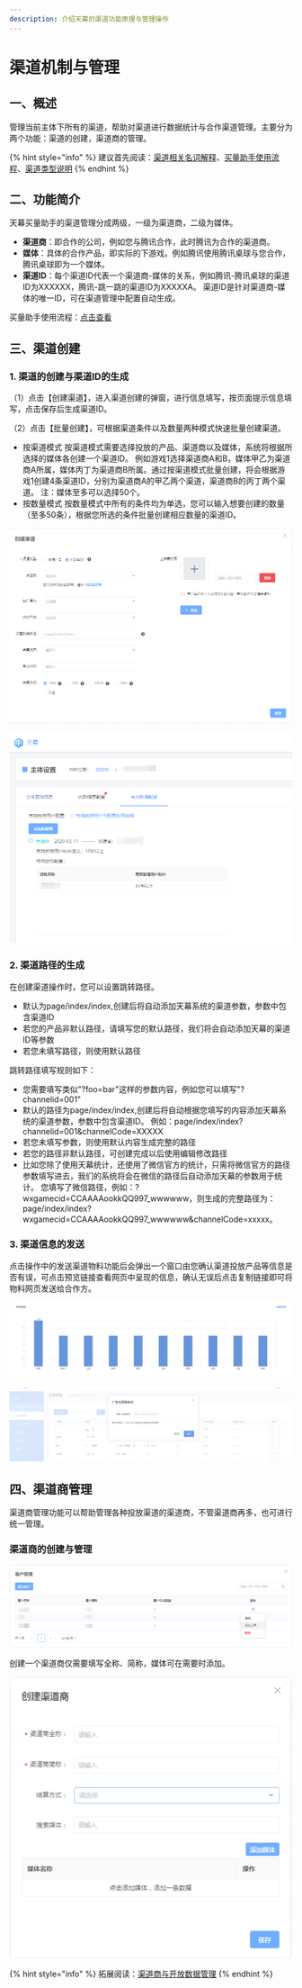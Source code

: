 ```yaml
---
description: 介绍天幕的渠道功能原理与管理操作
---
```


# 渠道机制与管理

## 一、概述

管理当前主体下所有的渠道，帮助对渠道进行数据统计与合作渠道管理。主要分为两个功能：渠道的创建，渠道商的管理。

{% hint style="info" %}
建议首先阅读：[渠道相关名词解释](https://doc.skysriver.com/glossary#3-mai-liang-zhu-shou)、[买量助手使用流程](./#yi-shi-yong-liu-cheng)、[渠道类型说明](../channe_type.md)
{% endhint %}

## 二、功能简介

天幕买量助手的渠道管理分成两级，一级为渠道商，二级为媒体。

* **渠道商**：即合作的公司，例如您与腾讯合作，此时腾讯为合作的渠道商。
* **媒体**：具体的合作产品，即实际的下游戏。例如腾讯使用腾讯桌球与您合作，腾讯桌球即为一个媒体。
* **渠道ID**：每个渠道ID代表一个渠道商-媒体的关系，例如腾讯-腾讯桌球的渠道ID为XXXXXX，腾讯-跳一跳的渠道ID为XXXXXA。 渠道ID是针对渠道商-媒体的唯一ID，可在渠道管理中配置自动生成。

买量助手使用流程：[点击查看](https://cdn.kuaiyugo.com/tianmu/cms/2019-10-18_a5175a00f16611e9aa8c2517a70a9608.jpg)

## 三、渠道创建

### 1. 渠道的创建与渠道ID的生成

（1）点击【创建渠道】，进入渠道创建的弹窗，进行信息填写，按页面提示信息填写，点击保存后生成渠道ID。

（2）点击【批量创建】，可根据渠道条件以及数量两种模式快速批量创建渠道。

* 按渠道模式 按渠道模式需要选择投放的产品、渠道商以及媒体，系统将根据所选择的媒体各创建一个渠道ID。 例如游戏1选择渠道商A和B，媒体甲乙为渠道商A所属，媒体丙丁为渠道商B所属。通过按渠道模式批量创建，将会根据游戏1创建4条渠道ID，分别为渠道商A的甲乙两个渠道，渠道商B的丙丁两个渠道。 注：媒体至多可以选择50个。
* 按数量模式 按数量模式中所有的条件均为单选，您可以输入想要创建的数量（至多50条），根据您所选的条件批量创建相应数量的渠道ID。

![&#x521B;&#x5EFA;&#x6E20;&#x9053;&#x64CD;&#x4F5C;&#x5F39;&#x7A97;](../../.gitbook/assets/image%20%286%29.png)

![&#x6279;&#x91CF;&#x521B;&#x5EFA;&#x5F39;&#x7A97;](../../.gitbook/assets/image%20%2862%29.png)

### 2. 渠道路径的生成

在创建渠道操作时，您可以设置跳转路径。

*  默认为page/index/index,创建后将自动添加天幕系统的渠道参数，参数中包含渠道ID
* 若您的产品非默认路径，请填写您的默认路径，我们将会自动添加天幕的渠道ID等参数
* 若您未填写路径，则使用默认路径

跳转路径填写规则如下：

* 您需要填写类似"?foo=bar"这样的参数内容，例如您可以填写"?channelid=001"
* 默认的路径为page/index/index,创建后将自动根据您填写的内容添加天幕系统的渠道参数，参数中包含渠道ID。 例如：page/index/index?channelid=001&channelCode=XXXXX
* 若您未填写参数，则使用默认内容生成完整的路径
* 若您的路径非默认路径，可创建完成以后使用编辑修改路径
* 比如您除了使用天幕统计，还使用了微信官方的统计，只需将微信官方的路径参数填写进去，我们的系统将会在微信的路径后自动添加天幕的参数用于统计。 您填写了微信路径，例如：?wxgamecid=CCAAAAookkQQ997\_wwwwww，则生成的完整路径为：page/index/index?wxgamecid=CCAAAAookkQQ997\_wwwwww&channelCode=xxxxx。

### 3. 渠道信息的发送

点击操作中的发送渠道物料功能后会弹出一个窗口由您确认渠道投放产品等信息是否有误，可点击预览链接查看网页中呈现的信息，确认无误后点击复制链接即可将物料网页发送给合作方。

![&#x53D1;&#x9001;&#x6E20;&#x9053;&#x7269;&#x6599;&#x529F;&#x80FD;&#x5165;&#x53E3;](../../.gitbook/assets/image%20%28102%29.png)

![&#x786E;&#x8BA4;&#x7269;&#x6599;&#x4FE1;&#x606F;](../../.gitbook/assets/image%20%28230%29.png)

## 四、渠道商管理

渠道商管理功能可以帮助管理各种投放渠道的渠道商，不管渠道商再多，也可进行统一管理。

### 渠道商的创建与管理

![](../../.gitbook/assets/image%20%28268%29.png)

创建一个渠道商仅需要填写全称、简称，媒体可在需要时添加。

![&#x521B;&#x5EFA;&#x6E20;&#x9053;&#x5546;](../../.gitbook/assets/image.png)

{% hint style="info" %}
拓展阅读：[渠道商与开放数据管理](https://doc.skysriver.com/channel/main-features/distributor)
{% endhint %}


